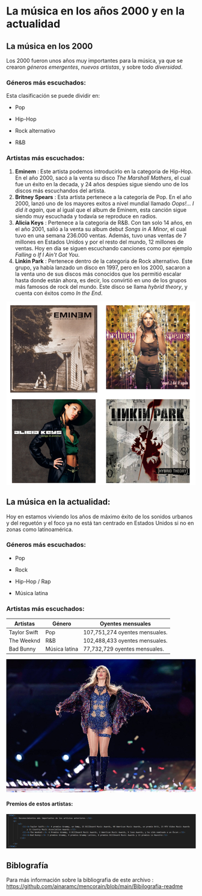 # La música en los años 2000 y en la actualidad
## La música en los 2000
Los 2000 fueron unos años muy importantes para la música, ya que se crearon *géneros emergentes*, *nuevos artistas*, y sobre todo *diversidad*.
### Géneros más escuchados:
Esta clasificación se puede dividir en:
- Pop
* Hip-Hop
+ Rock alternativo
- R&B
### Artistas más escuchados:
1. **Eminem** : Este artista podemos introducirlo en la categoria de Hip-Hop.
En el año 2000, sacó a la venta su disco *The Marshall Mathers*, el cual fue un éxito
en la decada, y 24 años despúes sigue siendo uno de los discos más escuchandos del artista. 
2. **Britney Spears** : Esta artista pertenece a la categoría de Pop.
En el año 2000, lanzó uno de los mayores exitos a nivel mundial llamado *Oops!... I did it again*, que al igual que el album de Eminem, 
esta canción sigue siendo muy escuchada y todavía se reproduce en radios.
3. **Alicia Keys** : Pertenece a la categoria de R&B.
Con tan solo 14 años, en el año 2001, salió a la venta su album debut *Songs in A Minor*, el cual tuvo en una semana 236.000 ventas.
Además, tuvo unas ventas de 7 millones en Estados Unidos y por el resto del mundo, 12 millones de ventas.
Hoy en día se siguen escuchando canciones como por ejemplo *Falling* o *If I Ain't Got You*.
4. **Linkin Park** : Pertenece dentro de la categoria de Rock alternativo.
Este grupo, ya había lanzado un disco en 1997, pero en los 2000, sacaron a la venta uno de sus discos más conocidos que los permitió escalar hasta donde están 
ahora, es decir, los convirtió en uno de los grupos más famosos de rock del mundo.
Este disco se llama *hybrid theory*, y cuenta con éxitos como *In the End*.

![foto artistas más escuchados](https://github.com/ainaramc/mencorain/blob/main/Captura%20de%20pantalla%202024-10-07%20134719.png)


## La música en la actualidad:
Hoy en estamos viviendo los años de máximo éxito de los sonidos urbanos y del reguetón y el foco ya no está tan centrado en Estados Unidos si no en zonas
como latinoamérica.
### Géneros más escuchados:
- Pop
* Rock
+ Hip-Hop / Rap
- Música latina
### Artistas más escuchados:

|       Artistas      |          Género                |      Oyentes mensuales        |
|----------|-------------------------------------------|-------------------------------|
|Taylor Swift         |           Pop                  | 107,751,274 oyentes mensuales.|
|The Weeknd           |          R&B                  | 102,488,433 oyentes mensuales.|
|Bad Bunny           |     Música latina              |  77,732,729 oyentes mensuales.| 

![foto artista más escuchada](https://github.com/ainaramc/mencorain/blob/main/PSX_20240109_214249.jpg)

#### Premios de estos artistas:

![Premios](https://github.com/ainaramc/mencorain/blob/main/Captura%20de%20pantalla%202024-10-07%20141528.png)

## Biblografía
Para más información sobre la bibliografia de este archivo : 
https://github.com/ainaramc/mencorain/blob/main/Bibilografia-readme

